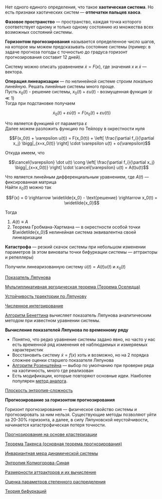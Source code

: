 Нет одного единого определения, что такое **хаотическая система**. Но есть признаки хаотических систем — **отпечатки пальцев хаоса**.  

**Фазовое пространство** — пространство, каждая точка которого соответствует одному и только одному состоянию из множества всех возможных состояний системы.  

**Горизонтом прогнозирования** называется определенное число шагов, на которое мы можем предсказывать состояние системы (пример: в задаче прогноза погоды с точностью до градуса горизонт прогнозирования составит 12 дней).  

Систему можно описать уравнением $\dot x = F(x)$, где значения $x$ и $\dot x$ — вектора.

**Операция линеаризации** — по нелинейной системе строим локально линейную.   Решать линейные системы много проще.  
Пусть $x_0(t)$ - решение системы, $x_0(t) + \varepsilon u(t)$ - возмущенная функция ($\varepsilon \ll 1$)  
Тогда при подстановке получаем

$$\dot x_0(t) + \varepsilon \dot u(t) = F(x_0(t) + \varepsilon u(t))$$

Что является функцией от параметра $\varepsilon$  
Далее можем разложить функцию по Тейлору в окрестности нуля

$$F(x_0(t) + \varepsilon u(t)) = F(x_0(t)) + \left[ \frac{\partial f_i}{\partial x_j} \bigg|_{x=x_0(t)} \right] \cdot \varepsilon u(t) + o(\varepsilon)$$

Откуда имеем, что

$$\cancel{\varepsilon} \dot u(t) \cong \left[ \frac{\partial f_i}{\partial x_j} \bigg|_{x=x_0(t)} \right] \cdot \cancel{\varepsilon} u(t) = A(t)u(t)$$

Что является линейным дифференциальным уравнением, где $A(t)$ — фиксированная матрица  
Найти $x_0(t)$ можно так

$$F(x) = 0 \rightarrow \widetilde{x_0} - \text{решение} \rightarrow x_0(t) = \widetilde{x_0}$$

Тогда

1) $A(t) \equiv A$
2) Теорема Гробмана-Хартмана — в окрестности особой точки $\widetilde{x_0}$ нелинейная система эквивалентна своей линеаризации

**Катастрофа** — резкий скачок системы при небольшом изменении параметров (в этом виноваты точки бифуркации системы — аттракторы и репеллеры)

Получили линеаризованную систему $\dot u(t) = A(t)u(t)$ и $x_0(t)$

[Показатель Ляпунова](Lyapunov%20exponent.md)

[Мультипликативная эргодическая теорема (Теорема Оселедца)](Oseledets%20theorem.md)

[Устойчивость траектории по Ляпунову](Lyapunov%20stability.md)

[Численное интегрирование](../Calculus/Numerical%20Integration.md)

[Алгоритм Бенеттина](Benettin%20Algorithm.md) вычисляет показатель Ляпунова аналитическим методом при известном уравнении системы.

**Вычисление показателей Ляпунова по временному ряду**

- Понятно, что редко уравнение системы задано явно, но часто у нас есть временной ряд изменения её наблюдаемых и измеряемых характеристик
- Восстановить систему $\dot x = f(x)$ хоть и возможно, но на 2 порядка сложнее оценки старшего показателя Ляпунова
- [Алгоритм Розенштейна](Rosenstein%20algorithm.md) — выбор по умолчанию при проверке ряда на хаотичность, много где реализован  
- Есть модификации, которые повторяют основные идеи. Наиболее популярен [метод аналога](Analog%20method.md).

[Плоскость энтропия-сложность](Complexity%20Entropy%20plane.md)

**Прогнозирование за горизонтом прогнозирования**

Горизонт прогнозирования — физическое свойство системы и прогнозировать за ним нельзя. Существующие методы позволяют уйти за 20-30% горизонта, а далее, в силу Ляпуновской неустойчивости, начинается катастрофическая потеря точности.  


[Прогнозирование на основе кластеризации](Predicative%20clustering.md)

[Теорема Такенса (основная теорема прогнозирования)](Takens%20theorem.md)

[Инвариантная мера динамической системы](Invariant%20measure.md)

[Энтропия Колмогорова-Синая](Kolmogorov-Sinai%20Entropy.md)

[Размерности аттракторов и их вычисление](Attractor%20size%20computing.md)

[Оценка параметров степенного распределения](Power%20law%20parameter%20estimation.md)

[Теория бифуркаций](Bifurcation%20theory.md)